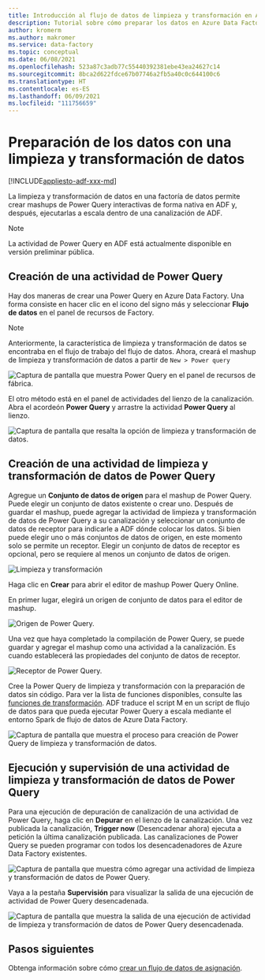 ```yaml
---
title: Introducción al flujo de datos de limpieza y transformación en Azure Data Factory
description: Tutorial sobre cómo preparar los datos en Azure Data Factory mediante el flujo de datos de limpieza y transformación
author: kromerm
ms.author: makromer
ms.service: data-factory
ms.topic: conceptual
ms.date: 06/08/2021
ms.openlocfilehash: 523a87c3adb77c55440392381ebe43ea24627c14
ms.sourcegitcommit: 8bca2d622fdce67b07746a2fb5a40c0c644100c6
ms.translationtype: HT
ms.contentlocale: es-ES
ms.lasthandoff: 06/09/2021
ms.locfileid: "111756659"
---
```

# <a name="prepare-data-with-data-wrangling"></a>Preparación de los datos con una limpieza y transformación de datos

[!INCLUDE[appliesto-adf-xxx-md](includes/appliesto-adf-xxx-md.md)]

La limpieza y transformación de datos en una factoría de datos permite crear mashups de Power Query interactivas de forma nativa en ADF y, después, ejecutarlas a escala dentro de una canalización de ADF.

> [!NOTE]
> La actividad de Power Query en ADF está actualmente disponible en versión preliminar pública.

## <a name="create-a-power-query-activity"></a>Creación de una actividad de Power Query

Hay dos maneras de crear una Power Query en Azure Data Factory. Una forma consiste en hacer clic en el icono del signo más y seleccionar **Flujo de datos** en el panel de recursos de Factory.

> [!NOTE]
> Anteriormente, la característica de limpieza y transformación de datos se encontraba en el flujo de trabajo del flujo de datos. Ahora, creará el mashup de limpieza y transformación de datos a partir de ```New > Power query```

![Captura de pantalla que muestra Power Query en el panel de recursos de fábrica.](media/data-flow/power-query-wrangling.png)

El otro método está en el panel de actividades del lienzo de la canalización. Abra el acordeón **Power Query** y arrastre la actividad **Power Query** al lienzo.

![Captura de pantalla que resalta la opción de limpieza y transformación de datos.](media/data-flow/power-query-activity.png)

## <a name="author-a-power-query-data-wrangling-activity"></a>Creación de una actividad de limpieza y transformación de datos de Power Query

Agregue un **Conjunto de datos de origen** para el mashup de Power Query. Puede elegir un conjunto de datos existente o crear uno. Después de guardar el mashup, puede agregar la actividad de limpieza y transformación de datos de Power Query a su canalización y seleccionar un conjunto de datos de receptor para indicarle a ADF dónde colocar los datos. Si bien puede elegir uno o más conjuntos de datos de origen, en este momento solo se permite un receptor. Elegir un conjunto de datos de receptor es opcional, pero se requiere al menos un conjunto de datos de origen.

![Limpieza y transformación](media/wrangling-data-flow/tutorial4.png)

Haga clic en **Crear** para abrir el editor de mashup Power Query Online.

En primer lugar, elegirá un origen de conjunto de datos para el editor de mashup.

![Origen de Power Query.](media/wrangling-data-flow/pq-new-source.png)

Una vez que haya completado la compilación de Power Query, se puede guardar y agregar el mashup como una actividad a la canalización. Es cuando establecerá las propiedades del conjunto de datos de receptor.

![Receptor de Power Query.](media/wrangling-data-flow/pq-new-sink.png)

Cree la Power Query de limpieza y transformación con la preparación de datos sin código. Para ver la lista de funciones disponibles, consulte las [funciones de transformación](wrangling-functions.md). ADF traduce el script M en un script de flujo de datos para que pueda ejecutar Power Query a escala mediante el entorno Spark de flujo de datos de Azure Data Factory.

![Captura de pantalla que muestra el proceso para creación de Power Query de limpieza y transformación de datos.](media/wrangling-data-flow/tutorial6.png)

## <a name="running-and-monitoring-a-power-query-data-wrangling-activity"></a>Ejecución y supervisión de una actividad de limpieza y transformación de datos de Power Query

Para una ejecución de depuración de canalización de una actividad de Power Query, haga clic en **Depurar** en el lienzo de la canalización. Una vez publicada la canalización, **Trigger now** (Desencadenar ahora) ejecuta a petición la última canalización publicada. Las canalizaciones de Power Query se pueden programar con todos los desencadenadores de Azure Data Factory existentes.

![Captura de pantalla que muestra cómo agregar una actividad de limpieza y transformación de datos de Power Query.](media/data-flow/pq-activity-001.png)

Vaya a la pestaña **Supervisión** para visualizar la salida de una ejecución de actividad de Power Query desencadenada.

![Captura de pantalla que muestra la salida de una ejecución de actividad de limpieza y transformación de datos de Power Query desencadenada.](media/wrangling-data-flow/tutorial2.png)

## <a name="next-steps"></a>Pasos siguientes

Obtenga información sobre cómo [crear un flujo de datos de asignación](tutorial-data-flow.md).
